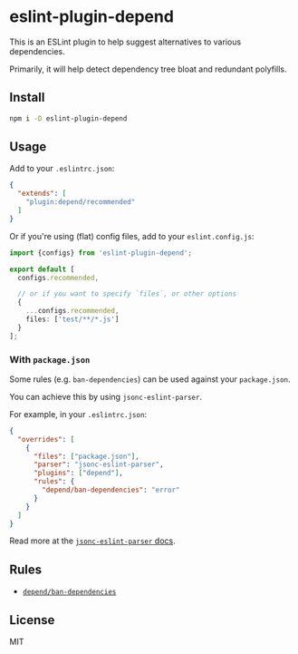# eslint-plugin-depend

This is an ESLint plugin to help suggest alternatives to various dependencies.

Primarily, it will help detect dependency tree bloat and redundant
polyfills.

## Install

```sh
npm i -D eslint-plugin-depend
```

## Usage

Add to your `.eslintrc.json`:

```json
{
  "extends": [
    "plugin:depend/recommended"
  ]
}
```

Or if you're using (flat) config files, add to your `eslint.config.js`:

```ts
import {configs} from 'eslint-plugin-depend';

export default [
  configs.recommended,

  // or if you want to specify `files`, or other options
  {
    ...configs.recommended,
    files: ['test/**/*.js']
  }
];
```

### With `package.json`

Some rules (e.g. `ban-dependencies`) can be used against your `package.json`.

You can achieve this by using `jsonc-eslint-parser`.

For example, in your `.eslintrc.json`:

```json
{
  "overrides": [
    {
      "files": ["package.json"],
      "parser": "jsonc-eslint-parser",
      "plugins": ["depend"],
      "rules": {
        "depend/ban-dependencies": "error"
      }
    }
  ]
}
```

Read more at the
[`jsonc-eslint-parser` docs](https://github.com/ota-meshi/jsonc-eslint-parser).

## Rules

- [`depend/ban-dependencies`](./docs/rules/ban-dependencies.md)

## License

MIT
